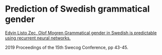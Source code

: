 # Prediction of Swedish grammatical gender

[Edvin Listo Zec, Olof Mogren Grammatical gender in Swedish is predictable using recurrent neural networks.](http://www.swecog.se/files/SweCog_2019.pdf)

2019 Proceedings of the 15th Swecog Conference, pp 43-45.
